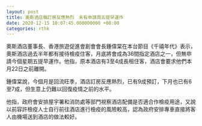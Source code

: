 ```yaml
---
layout: post
title: 奧斯酒店稱訂房反應熱烈　未有申請周五提早運作
date: 2020-12-15 10:07:45.000000000 +08:00
categories: rthk
---
```


奧斯酒店董事長、香港旅遊促進會創會會長鍾偉棠在本台節目《千禧年代》表示，奧斯酒店過去半年都有接待檢疫住客，月底將會成為36間指定酒店之一，但無申請今個星期五提早運作。他指，原本酒店有3至4成長租住客，酒店會要求他們本月22日之前離開。

鍾偉棠說，今個月是回流旺季，酒店訂房反應熱烈，已有9成預訂，下月也已有6至7成，但生意上仍難以回復疫情之前的水平。

他指，政府會安排屋宇署和消防處等部門視察酒店配備是否適合作檢疫用途，又說以前容許檢疫人士自行前往酒店進行檢疫的風險較高，認為政府安排專車直接將客人由機場送到酒店的做法較好。
